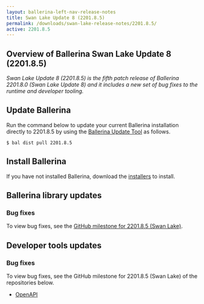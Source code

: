 ```yaml
---
layout: ballerina-left-nav-release-notes
title: Swan Lake Update 8 (2201.8.5) 
permalink: /downloads/swan-lake-release-notes/2201.8.5/
active: 2201.8.5
---
```


## Overview of Ballerina Swan Lake Update 8 (2201.8.5)

<em>Swan Lake Update 8 (2201.8.5) is the fifth patch release of Ballerina 2201.8.0 (Swan Lake Update 8) and it includes a new set of bug fixes to the runtime and developer tooling.</em>

## Update Ballerina

Run the command below to update your current Ballerina installation directly to 2201.8.5 by using the [Ballerina Update Tool](/learn/update-tool/) as follows.

```
$ bal dist pull 2201.8.5
```

## Install Ballerina

If you have not installed Ballerina, download the [installers](/downloads/#swanlake) to install.

## Ballerina library updates

### Bug fixes

To view bug fixes, see the [GitHub milestone for 2201.8.5 (Swan Lake)](https://github.com/ballerina-platform/ballerina-library/issues?q=is%3Aissue+label%3AType%2FBug+is%3Aclosed+milestone%3A2201.8.5).

## Developer tools updates

### Bug fixes

To view bug fixes, see the GitHub milestone for 2201.8.5 (Swan Lake) of the repositories below.

- [OpenAPI](https://github.com/ballerina-platform/openapi-tools/issues?q=is%3Aissue+label%3AType%2FBug+milestone%3A%22Swan+Lake+2201.8.5%22+is%3Aclosed)
